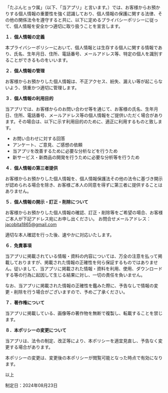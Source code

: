 「たぶんヒョウ属」（以下、「当アプリ」と言います。）では、お客様からお預かりする個人情報の重要性を強く認識しており、個人情報の保護に関する法律、その他の関係法令を遵守すると共に、以下に定めるプライバシーポリシーに従って、個人情報を安全かつ適切に取り扱うことを宣言します。

**１．個人情報の定義**

本プライバシーポリシーにおいて、個人情報とは生存する個人に関する情報であり、氏名、生年月日、住所、電話番号、メールアドレス等、特定の個人を識別することができるものをいいます。

**２．個人情報の管理**

お客様からお預かりした個人情報は、不正アクセス、紛失、漏えい等が起こらないよう、慎重かつ適切に管理します。

**３．個人情報の利用目的**

当アプリでは、お客様からのお問い合わせ等を通じて、お客様の氏名、生年月日、住所、電話番号、メールアドレス等の個人情報をご提供いただく場合があります。その場合は、以下に示す利用目的のために、適正に利用するものと致します。

* お問い合わせに対する回答
* アンケート、ご意見、ご感想の依頼
* 当アプリを改善するために必要な分析などを行うため
* 新サービス・新商品の開発を行うために必要な分析等を行うため

**４．個人情報の第三者提供**

お客様からお預かりした個人情報を、個人情報保護法その他の法令に基づき開示が認められる場合を除き、お客様ご本人の同意を得ずに第三者に提供することはありません。

**５．個人情報の開示・訂正・削除について**

お客様からお預かりした個人情報の確認、訂正・削除等をご希望の場合、お客様ご本人が下記アドレス宛にお申し出ください。
お問合せメールアドレス：jacobita1865@gmail.com

適切な本人確認を行った後、速やかに対応いたします。

**６．免責事項**

当アプリに掲載されている情報・資料の内容については、万全の注意を払って掲載しておりますが、掲載された情報の正確性を何ら保証するものではありません。従いまして、当アプリに掲載された情報・資料を利用、使用、ダウンロードする等の行為に起因して生じる結果に対し、一切の責任を負いません。

なお、当アプリに掲載された情報の正確性を鑑みた際に、予告なしで情報の変更・削除を行う場合がございますので、予めご了承ください。

**７．著作権について**

当アプリに掲載している、画像等の著作物を無断で複製し、転載することを禁じます。

**８．本ポリシーの変更について**

当アプリは、法令の制定、改正等により、本ポリシーを適宜見直し、予告なく変更する場合があります。

本ポリシーの変更は、変更後の本ポリシーが閲覧可能となった時点で有効になります。

以上

制定日：2024年08月23日
